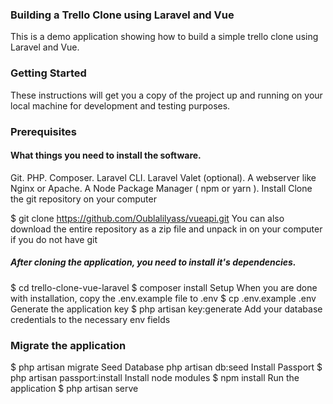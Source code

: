 <h3>Building a Trello Clone using Laravel and Vue</h3>
This is a demo application showing how to build a simple trello clone using Laravel and Vue. 

<h3>Getting Started</h3>

These instructions will get you a copy of the project up and running on your local machine for development and testing purposes.

<h3>Prerequisites</h3>
<h4>What things you need to install the software.</h4>

Git.
PHP.
Composer.
Laravel CLI.
Laravel Valet (optional).
A webserver like Nginx or Apache.
A Node Package Manager ( npm or yarn ).
Install
Clone the git repository on your computer

$ git clone https://github.com/Oublalilyass/vueapi.git
You can also download the entire repository as a zip file and unpack in on your computer if you do not have git

<h5>After cloning the application, you need to install it's dependencies.</h5>

$ cd trello-clone-vue-laravel
$ composer install
Setup
When you are done with installation, copy the .env.example file to .env
$ cp .env.example .env
Generate the application key
$ php artisan key:generate
Add your database credentials to the necessary env fields

<h3>Migrate the application</h3>

$ php artisan migrate
Seed Database
php artisan db:seed
Install Passport
$ php artisan passport:install
Install node modules
$ npm install
Run the application
$ php artisan serve
